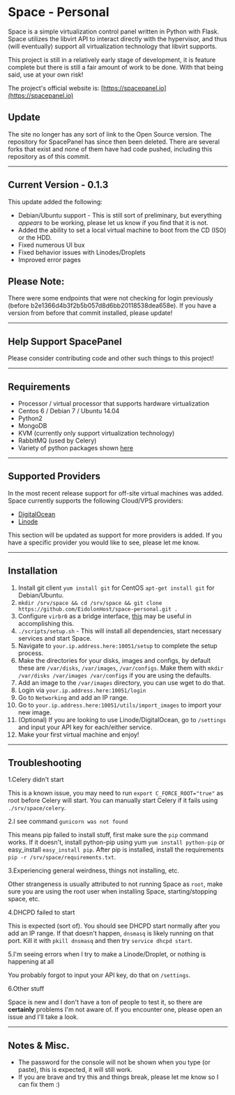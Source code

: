 # Space - Personal

Space is a simple virtualization control panel written in Python with Flask. Space utilizes the libvirt API to interact directly with the hypervisor, and thus (will eventually) support all virtualization technology that libvirt supports.

This project is still in a relatively early stage of development, it is feature complete but there is still a fair amount of work to be done. With that being said, use at your own risk! 

The project's official website is: [https://spacepanel.io](https://spacepanel.io) 

## Update
The site no longer has any sort of link to the Open Source version. The repository for SpacePanel has since then been deleted. There are several forks that exist and none of them have had code pushed, including this repository as of this commit.

---

## Current Version - 0.1.3

This update added the following:

* Debian/Ubuntu support - This is still sort of preliminary, but everything _appears_ to be working, please let us know if you find that it is not.
* Added the ability to set a local virtual machine to boot from the CD (ISO) or the HDD.
* Fixed numerous UI bux
* Fixed behavior issues with Linodes/Droplets
* Improved error pages

## Please Note:

There were some endpoints that were not checking for login previously (before b2e1366d4b3f2b5b057d8d6bb20118538dea658e). If you have a version from before that commit installed, please update!

---

## Help Support SpacePanel

Please consider contributing code and other such things to this project!

---

## Requirements

* Processor / virtual processor that supports hardware virtualization
* Centos 6 / Debian 7 / Ubuntu 14.04
* Python2
* MongoDB
* KVM (currently only support virtualization technology)
* RabbitMQ (used by Celery)
* Variety of python packages shown [here](https://github.com/EidolonHost/space-personal/blob/master/requirements.txt)

---

## Supported Providers

In the most recent release support for off-site virtual machines was added. Space currently supports the following Cloud/VPS providers:

* [DigitalOcean](https://www.digitalocean.com/)
* [Linode](https://www.linode.com)

This section will be updated as support for more providers is added. If you have a specific provider you would like to see, please let me know. 

---

## Installation

1. Install git client `yum install git` for CentOS `apt-get install git` for Debian/Ubuntu. 
2. `mkdir /srv/space && cd /srv/space && git clone https://github.com/EidolonHost/space-personal.git .`
3. Configure `virbr0` as a bridge interface, [this](http://www.linux-kvm.org/page/Networking) may be useful in accomplishing this.
4. `./scripts/setup.sh` - This will install all dependencies, start necessary services and start Space.
5. Navigate to `your.ip.address.here:10051/setup` to complete the setup process.
6. Make the directories for your disks, images and configs, by default these are `/var/disks`, `/var/images`, `/var/configs`. Make them with `mkdir /var/disks /var/images /var/configs` if you are using the defaults. 
7. Add an image to the `/var/images` directory, you can use wget to do that. 
8. Login via `your.ip.address.here:10051/login`
9. Go to `Networking` and add an IP range. 
10. Go to `your.ip.address.here:10051/utils/import_images` to import your new image.
11. (Optional) If you are looking to use Linode/DigitalOcean, go to `/settings` and input your API key for each/either service.
12. Make your first virtual machine and enjoy!

---

## Troubleshooting

1.Celery didn't start

 This is a known issue, you may need to run `export C_FORCE_ROOT="true"` as root before Celery will start. You can manually start Celery if it fails using `./srv/space/celery`.

2.I see command `gunicorn was not found`

 This means pip failed to install stuff, first make sure the `pip` command works. If it doesn't, install python-pip using yum `yum install python-pip` or easy_install `easy_install pip`. After pip is installed, install the requirements `pip -r /srv/space/requirements.txt`.

3.Experiencing general weirdness, things not installing, etc.

 Other strangeness is usually attributed to not running Space as `root`, make sure you are using the root user when installing Space, starting/stopping space, etc.

4.DHCPD failed to start

 This is expected (sort of). You should see DHCPD start normally after you add an IP range. If that doesn't happen, `dnsmasq` is likely running on that port. Kill it with `pkill dnsmasq` and then try `service dhcpd start`.

5.I'm seeing errors when I try to make a Linode/Droplet, or nothing is happening at all

 You probably forgot to input your API key, do that on `/settings`.

6.Other stuff

 Space is new and I don't have a ton of people to test it, so there are **certainly** problems I'm not aware of. If you encounter one, please open an issue and I'll take a look.

---

## Notes & Misc. 

* The password for the console will not be shown when you type (or paste), this is expected, it will still work. 
* If you are brave and try this and things break, please let me know so I can fix them :) 

